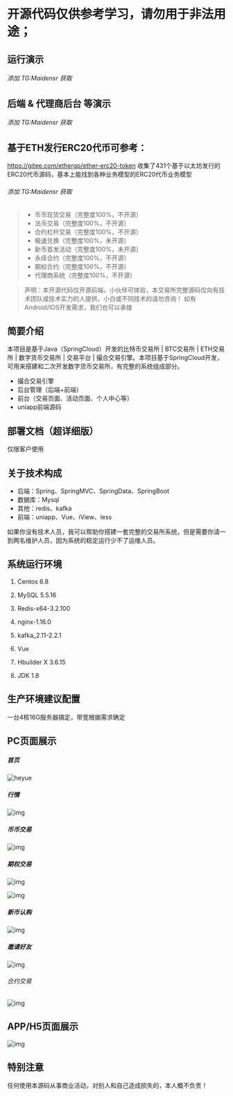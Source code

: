# 开源代码仅供参考学习，请勿用于非法用途；

## 运行演示

###### 添加 TG:Maidensr 获取

## 后端 & 代理商后台 等演示

###### 添加 TG:Maidensr 获取

## 基于ETH发行ERC20代币可参考：

https://gitee.com/ethergo/ether-erc20-token
收集了431个基于以太坊发行的ERC20代币源码，基本上能找到各种业务模型的ERC20代币业务模型

###### 添加 TG:Maidensr 获取



> - 币币现货交易（完整度100%，不开源）
> - 法币交易（完整度100%，不开源）
> - 合约杠杆交易（完整度100%，不开源）
> - 极速兑换（完整度100%，未开源）
> - 新币首发活动（完整度100%，未开源）
> - 永续合约（完整度100%，不开源）
> - 期权合约（完整度100%，不开源）
> - 代理商系统（完整度100%，不开源）

> 声明：本开源代码仅开源前端，小伙伴可体验，本交易所完整源码仅向有技术团队或技术实力的人提供，小白或不同技术的请勿咨询！
> 如有Android/IOS开发需求，我们也可以承接

## 简要介绍

本项目是基于Java（SpringCloud）开发的比特币交易所 | BTC交易所 | ETH交易所 | 数字货币交易所 | 交易平台 | 撮合交易引擎。本项目基于SpringCloud开发，可用来搭建和二次开发数字货币交易所，有完整的系统组成部分。

- 撮合交易引擎
- 后台管理（后端+前端）
- 前台（交易页面、活动页面、个人中心等）
- uniapp前端源码

## 部署文档（超详细版）

仅限客户使用

## 关于技术构成

- 后端：Spring、SpringMVC、SpringData、SpringBoot
- 数据库：Mysql
- 其他：redis、kafka
- 前端：uniapp、Vue、iView、less


如果你没有技术人员，我可以帮助你搭建一套完整的交易所系统，但是需要你请一到两名维护人员，因为系统的稳定运行少不了运维人员。

## 系统运行环境

1. Centos 6.8

2. MySQL 5.5.16

3. Redis-x64-3.2.100

4. nginx-1.16.0

5. kafka_2.11-2.2.1

6. Vue

7. Hbuilder X 3.6.15

8. JDK 1.8


## 生产环境建议配置

一台4核16G服务器搞定，带宽根据需求确定

## PC页面展示

##### 首页

![heyue](/img/001%20(1).png)

##### 行情

![img](/img/001%20(2).png)

##### 币币交易

![img](/img/001%20(3).png)

##### 期权交易

![img](/img/001%20(4).png)

![img](/img/001%20(5).png)

##### 新币认购

![img](/img/001%20(6).png)

##### 邀请好友

![img](/img/001%20(7).png)

###### 合约交易

![img](/img/heyue.png)

## APP/H5页面展示

![img](/img/app.png)

## 特别注意

任何使用本源码从事商业活动，对别人和自己造成损失的，本人概不负责！
